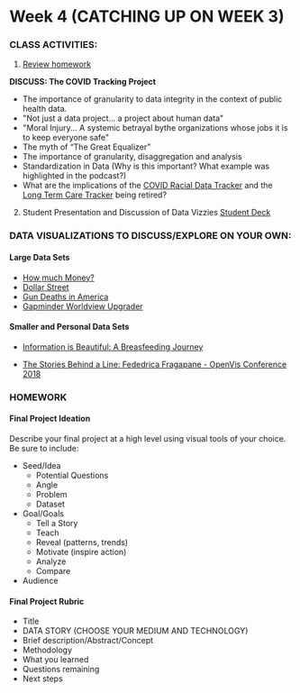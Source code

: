 # Week 4 (CATCHING UP ON WEEK 3)

### CLASS ACTIVITIES:
1. [Review homework](https://docs.google.com/presentation/d/1m-w7MIFqowBdQl8-gA0_CWDc4FQWnrVF6ihYMOMhs_g/edit?usp=sharing)

**DISCUSS: The COVID Tracking Project** 
- The importance of granularity to data integrity in the context of public health data.
- "Not just a data project... a project about human data"
- "Moral Injury... A systemic betrayal bythe organizations whose jobs it is to keep everyone safe"
- The myth of “The Great Equalizer”
- The importance of granularity, disaggregation and analysis
- Standardization in Data (Why is this important?  What example was highlighted in the podcast?)
- What are the implications of the [COVID Racial Data Tracker](https://covidtracking.com/analysis-updates/state-of-COVID-race-and-ethnicity-data) and the [Long Term Care Tracker](https://covidtracking.com/analysis-updates/what-we-know-about-the-impact-of-the-pandemic-on-our-most-vulnerable-community) being retired?
2. Student Presentation and Discussion of Data Vizzies
  [Student Deck](https://docs.google.com/presentation/d/1NVSOgGxW6BMEdycfTfxMvEv8SQU1lIrzWNOBSlW_Y-g/edit#slide=id.g3164eac1abe_0_113)
### DATA VISUALIZATIONS TO DISCUSS/EXPLORE ON YOUR OWN:

#### Large Data Sets
- [How much Money?](https://mkorostoff.github.io/1-pixel-wealth/)
- [Dollar Street](https://www.gapminder.org/dollar-street)
- [Gun Deaths in America](https://fivethirtyeight.com/features/gun-deaths/)
- [Gapminder Worldview Upgrader](https://upgrader.gapminder.org/)

#### Smaller and Personal Data Sets
- [Information is Beautiful: A Breasfeeding Journey](https://public.tableau.com/app/profile/louise.shorten/viz/InformationisBeautiful-ABreastfeedingJourney/ABreastfeedingJourney)

- [The Stories Behind a Line: Fededrica Fragapane - OpenVis Conference 2018](https://youtu.be/AloL4SuRdA4?si=vovCXnwP1qy0y_on&t=1092)

### HOMEWORK
#### Final Project Ideation
Describe your final project at a high level using visual tools of your choice.  Be sure to include:
- Seed/Idea
    - Potential Questions
    - Angle
    - Problem
    - Dataset
- Goal/Goals
    - Tell a Story
    - Teach
    - Reveal (patterns, trends)
    - Motivate (inspire action)
    - Analyze
    - Compare
- Audience

#### Final Project Rubric
- Title
- DATA STORY (CHOOSE YOUR MEDIUM AND TECHNOLOGY)
- Brief description/Abstract/Concept
- Methodology
- What you learned
- Questions remaining
- Next steps

<!--
## Homework Review

## Links and Resources

### DATA VISUALIZATIONS: p5js

The parsed data review

- https://github.com/EP-Visual-Design/COVID-19-parsed-data

- https://editor.p5js.org/jht1493/sketches/JG-Wh7SQz
  loadJSON c19 -- simple loading data, view in console

- https://editor.p5js.org/jht1493/sketches/fGU4wVifo
  loadJSON c19 format + c_regions
  -- data formatted to better read in html

- https://editor.p5js.org/jht1493/sketches/1ZajWH3S8
  loadJSON c19 graph -- data graphed

- https://editor.p5js.org/jht1493/sketches/bxiT7lMbt
  loadJSON c19 series brooklyn

### DATA VISUALIZATIONS: Tableau

### DATA VISUALIZATIONS: Other Tools

- https://observablehq.com/@d3/bar-chart-race-explained
  Bar Chart Race, Explained:
- https://vizhub.com/

### DATA VISUALIZATIONS: Memorialization

- https://covid19impactproject.com/covid-19-memorial-ticker/
- https://www.nationalgeographic.com/culture/article/epic-covid-19-memorial-national-mall-one-stunning-photo
- https://covid19impactproject.com/2022/01/15/curating-covid-19-memorials/
- https://covid19impactproject.com/extracting-stories-from-data/spring-2021-student-project-samples/ (Focus: Tito)

### DATA VISUALIZATIONS: Storytelling

- https://editor.p5js.org/Llio2493/full/axtxL8AkK (Lilo - ITP Student Project)
- http://www.covid19evolution.live/
  The Evolution of COVID-19 - ITP Student Project
- https://mkorostoff.github.io/1-pixel-wealth/
- https://www.gapminder.org/dollar-street

### STORYTELLING

- https://chenhuiyi.studio/Tactile-Resilience-Battling-Coronavirus-in-China-Under-Censorship Tactile Resilience: Battling Coronavirus in China Under a Censored Network
- http://www.covid19evolution.live/ The Evolution of COVID-19 - ITP Student Project
- https://speakpatrice.substack.com/ Freelance journalist curating pandemic stories relevant to Africa and the African diaspora
- https://pennlisteninglab.org/visit Listening to COVID-19

### MEMORIALS, GRIEF AND MOURNING

- https://www.aidsmemorial.org/interactive-aids-quilt

- NPR: https://apps.npr.org/memorial-interactive/

- Memorials https://news.artnet.com/art-world/covid-19-memorials-1951143

- MTA https://www.youtube.com/watch?v=mH5BuYgbSsQ&t=345s

- Floral Hearts https://www.prnewswire.com/news-releases/the-floral-heart-project-to-lay-covid-19-memorials-in-nearly-100-locations-on-march-1st-301235845.html

- Flags on National Mall (and other data viz) https://suzannefirstenberg.com/

- Biden Memorial https://www.nytimes.com/live/2021/02/22/world/covid-19-coronavirus#here-is-how-covid-19s-toll-compares-with-other-causes-of-death-in-the-us

- Poor People’s Campaign https://memorial.poorpeoplescampaign.org/
-->
